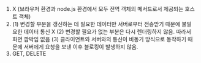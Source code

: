 1. X (브라우저 환경과 node.js 환경에서 모두 전역 객체의 메서드로서 제공되는 호스트 객체)
2. (1) 변경할 부분을 갱신하는 데 필요한 데이터만 서버로부터 전송받기 때문에 불필요한 데이터 통신 X
   (2) 변경할 필요가 없는 부분은 다시 렌더링하지 않음. 따라서 화면 깜박임 없음
   (3) 클라이언트와 서버와의 통신이 비동기 방식으로 동작하기 때문에 서버에게 요청을 보낸 이후 블로킹이 발생하지 않음.
3. GET, DELETE

